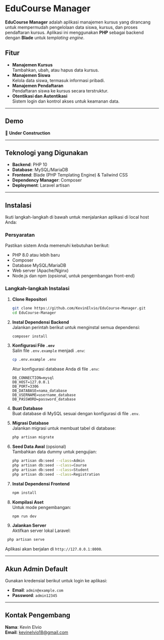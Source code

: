 # EduCourse Manager

**EduCourse Manager** adalah aplikasi manajemen kursus yang dirancang untuk mempermudah pengelolaan data siswa, kursus, dan proses pendaftaran kursus. Aplikasi ini menggunakan **PHP** sebagai backend dengan **Blade** untuk *templating engine*.  

## Fitur
- **Manajemen Kursus**  
  Tambahkan, ubah, atau hapus data kursus.  
- **Manajemen Siswa**  
  Kelola data siswa, termasuk informasi pribadi.  
- **Manajemen Pendaftaran**  
  Pendaftaran siswa ke kursus secara terstruktur.  
- **Otentikasi dan Autentikasi**  
  Sistem login dan kontrol akses untuk keamanan data.  

---

## Demo
🚧 **Under Construction**  

---

## Teknologi yang Digunakan
- **Backend**: PHP 10  
- **Database**: MySQL/MariaDB  
- **Frontend**: Blade (PHP Templating Engine) & Tailwind CSS 
- **Dependency Manager**: Composer  
- **Deployment**: Laravel artisan  

---

## Instalasi

Ikuti langkah-langkah di bawah untuk menjalankan aplikasi di local host Anda:

### Persyaratan
Pastikan sistem Anda memenuhi kebutuhan berikut:
- PHP 8.0 atau lebih baru
- Composer
- Database MySQL/MariaDB
- Web server (Apache/Nginx)
- Node.js dan npm (opsional, untuk pengembangan front-end)

### Langkah-langkah Instalasi

1. **Clone Repositori**  
   ```bash
   git clone https://github.com/KevinElvio/EduCourse-Manager.git
   cd EduCourse-Manager
   ```

2. **Instal Dependensi Backend**  
   Jalankan perintah berikut untuk menginstal semua dependensi:
   ```bash
   composer install
   ```

3. **Konfigurasi File `.env`**  
   Salin file `.env.example` menjadi `.env`:
   ```bash
   cp .env.example .env
   ```
   Atur konfigurasi database Anda di file `.env`:
   ```env
   DB_CONNECTION=mysql
   DB_HOST=127.0.0.1
   DB_PORT=3306
   DB_DATABASE=nama_database
   DB_USERNAME=username_database
   DB_PASSWORD=password_database
   ```

4. **Buat Database**  
   Buat database di MySQL sesuai dengan konfigurasi di file `.env`.

5. **Migrasi Database**  
   Jalankan migrasi untuk membuat tabel di database:
   ```bash
   php artisan migrate
   ```

6. **Seed Data Awal** (opsional)  
   Tambahkan data dummy untuk pengujian:
   ```bash
   php artisan db:seed --class=Admin
   php artisan db:seed --class=Course
   php artisan db:seed --class=Student
   php artisan db:seed --class=Registration
   ```
7. **Instal Dependensi Frontend**  
   ```bash
   npm install
   ```
8. **Kompilasi Aset**  
   Untuk mode pengembangan:
   ```bash
   npm run dev
   ```

9. **Jalankan Server**  
   Aktifkan server lokal Laravel:
  ```bash
   php artisan serve
   ```
   Aplikasi akan berjalan di `http://127.0.0.1:8000`.

---

## Akun Admin Default
Gunakan kredensial berikut untuk login ke aplikasi:  
- **Email**: `admin@example.com`  
- **Password**: `admin12345`  

---

## Kontak Pengembang  
**Nama**: Kevin Elvio  
**Email**: kevinelvio18@gmail.com
